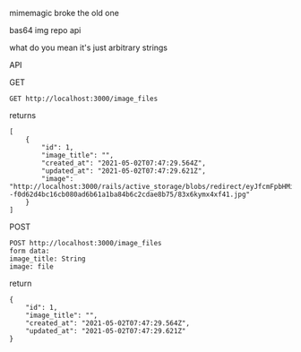mimemagic broke the old one 

bas64 img repo api

what do you mean it's just arbitrary strings

API 

GET
```
GET http://localhost:3000/image_files
```
returns
```
[
    {
        "id": 1,
        "image_title": "",
        "created_at": "2021-05-02T07:47:29.564Z",
        "updated_at": "2021-05-02T07:47:29.621Z",
        "image": "http://localhost:3000/rails/active_storage/blobs/redirect/eyJfcmFpbHMiOnsibWVzc2FnZSI6IkJBaHBCZz09IiwiZXhwIjpudWxsLCJwdXIiOiJibG9iX2lkIn19--f0d62d4bc16cb080ad6b61a1ba84b6c2cdae8b75/83x6kymx4xf41.jpg"
    }
]
```
POST
```
POST http://localhost:3000/image_files
form data:
image_title: String
image: file
```
return
```
{
    "id": 1,
    "image_title": "",
    "created_at": "2021-05-02T07:47:29.564Z",
    "updated_at": "2021-05-02T07:47:29.621Z"
}
```